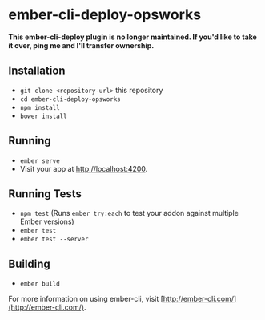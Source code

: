 # ember-cli-deploy-opsworks

**This ember-cli-deploy plugin is no longer maintained. If you'd like to take it over, ping me and I'll transfer ownership.**

## Installation

* `git clone <repository-url>` this repository
* `cd ember-cli-deploy-opsworks`
* `npm install`
* `bower install`

## Running

* `ember serve`
* Visit your app at [http://localhost:4200](http://localhost:4200).

## Running Tests

* `npm test` (Runs `ember try:each` to test your addon against multiple Ember versions)
* `ember test`
* `ember test --server`

## Building

* `ember build`

For more information on using ember-cli, visit [http://ember-cli.com/](http://ember-cli.com/).
